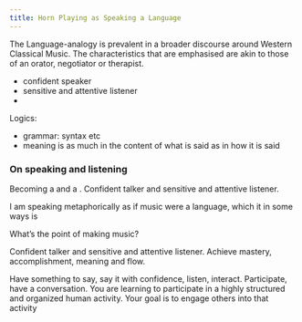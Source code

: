 ```yaml
---
title: Horn Playing as Speaking a Language
---
```


The Language-analogy is prevalent in a broader discourse around Western Classical Music. The characteristics that are emphasised are akin to those of an orator, negotiator or therapist.

- confident speaker
- sensitive and attentive listener
-

Logics:

- grammar: syntax etc
- meaning is as much in the content of what is said as in how it is said


### On speaking and listening
Becoming a  and a . Confident talker and sensitive and attentive listener.

I am speaking metaphorically as if music were a language, which it in some ways is


What’s the point of making music?

Confident talker and sensitive and attentive listener. Achieve mastery, accomplishment, meaning and flow.

Have something to say, say it with confidence, listen, interact. Participate, have a conversation. You are learning to participate in a highly structured and organized human activity. Your goal is to engage others into that activity
